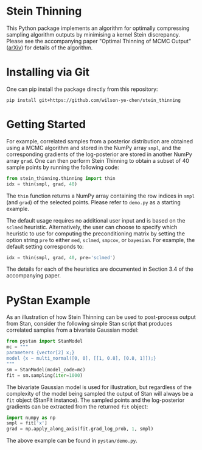 # Stein Thinning
This Python package implements an algorithm for optimally compressing
sampling algorithm outputs by minimising a kernel Stein discrepancy.
Please see the accompanying paper "Optimal Thinning of MCMC Output"
([arXiv](https://arxiv.org/pdf/2005.03952.pdf)) for details of the
algorithm.

# Installing via Git
One can pip install the package directly from this repository:
```
pip install git+https://github.com/wilson-ye-chen/stein_thinning
```

# Getting Started
For example, correlated samples from a posterior distribution are
obtained using a MCMC algorithm and stored in the NumPy array `smpl`,
and the corresponding gradients of the log-posterior are stored in
another NumPy array `grad`. One can then perform Stein Thinning to
obtain a subset of 40 sample points by running the following code:
```python
from stein_thinning.thinning import thin
idx = thin(smpl, grad, 40)
```
The `thin` function returns a NumPy array containing the row indices
in `smpl` (and `grad`) of the selected points. Please refer to `demo.py`
as a starting example.

The default usage requires no additional user input and is based on
the `sclmed` heuristic. Alternatively, the user can choose to specify
which heuristic to use for computing the preconditioning matrix by
setting the option string `pre` to either `med`,  `sclmed`, `smpcov`,
or `bayesian`. For example, the default setting corresponds to:
```python
idx = thin(smpl, grad, 40, pre='sclmed')
```
The details for each of the heuristics are documented in Section 3.4 of
the accompanying paper.

# PyStan Example
As an illustration of how Stein Thinning can be used to post-process
output from Stan, consider the following simple Stan script that produces
correlated samples from a bivariate Gaussian model:
```python
from pystan import StanModel
mc = """
parameters {vector[2] x;}
model {x ~ multi_normal([0, 0], [[1, 0.8], [0.8, 1]]);}
"""
sm = StanModel(model_code=mc)
fit = sm.sampling(iter=1000)
```
The bivariate Gaussian model is used for illustration, but regardless of
the complexity of the model being sampled the output of Stan will always
be a `fit` object (StanFit instance). The sampled points and the
log-posterior gradients can be extracted from the returned `fit` object:
```python
import numpy as np
smpl = fit['x']
grad = np.apply_along_axis(fit.grad_log_prob, 1, smpl)
```
The above example can be found in `pystan/demo.py`.
